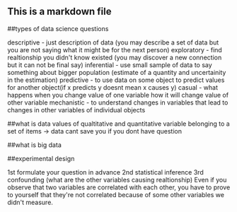 ## This is a markdown file

##types of data science questions

descriptive - just description of data (you may describe a set of data but you are not saying what it might be for the next person)
exploratory - find realtionship you didn't know existed (you may discover a new connection but it can not be final say) 
inferential - use small sample of data to say something about bigger population (estimate of a quantity and uncertainity in the estimation) 
predictive - to use data on some object to predict values for another object(if x predicts y doesnt mean x causes y) 
casual - what happens when you change value of one variable how it will change value of other variable
mechanistic - to understand changes in variables that lead to changes in other variables of individual objects


##what is data
values of qualtitative and quantitative variable belonging to a set of items
-> data cant save you if you dont have question

##what is big data


##experimental design

1st formulate your question in advance
2nd statistical inference 
3rd confounding (what are the other variables causing realtionship)  Even if you observe that two variables are correlated with each other, you have to prove to yourself that they're not correlated because of some other variables we didn't measure.

